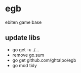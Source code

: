 # egb
ebiten game base

## update libs
* go get -u ./...
* remove go.sum
* go get github.com/ghtalpo/egb
* go mod tidy